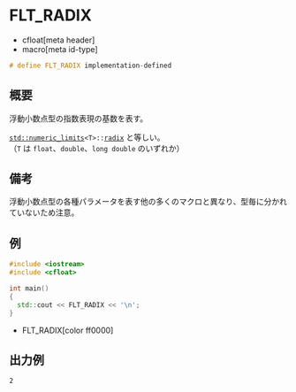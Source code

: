 # FLT_RADIX
* cfloat[meta header]
* macro[meta id-type]

```cpp
# define FLT_RADIX implementation-defined
```


## 概要
浮動小数点型の指数表現の基数を表す。

[`std::numeric_limits`](/reference/limits/numeric_limits.md)`<T>::`[`radix`](/reference/limits/numeric_limits/radix.md) と等しい。  
（`T` は `float`、`double`、`long double` のいずれか）


## 備考
浮動小数点型の各種パラメータを表す他の多くのマクロと異なり、型毎に分かれていないため注意。


## 例
```cpp
#include <iostream>
#include <cfloat>

int main()
{
  std::cout << FLT_RADIX << '\n';
}
```
* FLT_RADIX[color ff0000]

## 出力例
```
2
```
